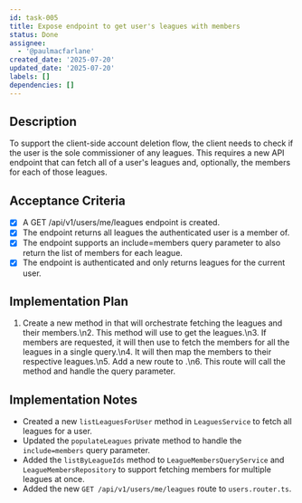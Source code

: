 ```yaml
---
id: task-005
title: Expose endpoint to get user's leagues with members
status: Done
assignee:
  - '@paulmacfarlane'
created_date: '2025-07-20'
updated_date: '2025-07-20'
labels: []
dependencies: []
---
```


## Description

To support the client-side account deletion flow, the client needs to check if the user is the sole commissioner of any leagues. This requires a new API endpoint that can fetch all of a user's leagues and, optionally, the members for each of those leagues.

## Acceptance Criteria

- [x] A GET /api/v1/users/me/leagues endpoint is created.
- [x] The endpoint returns all leagues the authenticated user is a member of.
- [x] The endpoint supports an include=members query parameter to also return the list of members for each league.
- [x] The endpoint is authenticated and only returns leagues for the current user.

## Implementation Plan

1. Create a new method in that will orchestrate fetching the leagues and their members.\n2. This method will use to get the leagues.\n3. If members are requested, it will then use to fetch the members for all the leagues in a single query.\n4. It will then map the members to their respective leagues.\n5. Add a new route to .\n6. This route will call the method and handle the query parameter.

## Implementation Notes

- Created a new `listLeaguesForUser` method in `LeaguesService` to fetch all leagues for a user.
- Updated the `populateLeagues` private method to handle the `include=members` query parameter.
- Added the `listByLeagueIds` method to `LeagueMembersQueryService` and `LeagueMembersRepository` to support fetching members for multiple leagues at once.
- Added the new `GET /api/v1/users/me/leagues` route to `users.router.ts`.
